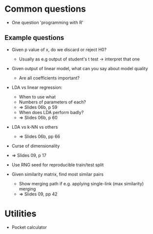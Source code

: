 # Common questions

- One question 'programming with R'

## Example questions

- Given p value of x, do we discard or reject H0?
  - Usually as e.g output of student's t test -> interpret that one

- Given output of linear model, what can you say about model quality
  - Are all coefficients important?

- LDA vs linear regression:
  - When to use what
  - Numbers of parameters of each?
  - => Slides 06b, p 59
  - When does LDA perform badly?
  - => Slides 06b, p 60

- LDA vs k-NN vs others
  - => Slides 06b, pp 66

- Curse of dimensionality
 - => Slides 09, p 17

- Use RNG seed for reproducible train/test split

- Given similarity matrix, find most similar pairs
  - Show merging path if e.g. applying single-link (max similarity) merging
  - => Slides 09, pp 42

# Utilities

- Pocket calculator


